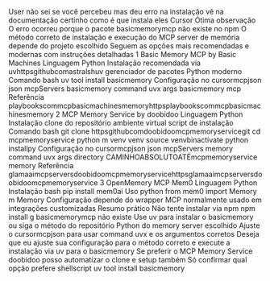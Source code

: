 User
não sei se você percebeu mas deu erro na instalação vê na documentação certinho como é que instala eles
Cursor
Ótima observação O erro ocorreu porque o pacote basicmemorymcp não existe no npm O método correto de instalação e execução do MCP server de memória depende do projeto escolhido Seguem as opções mais recomendadas e modernas com instruções detalhadas
 1 Basic Memory MCP by Basic Machines
 Linguagem Python
 Instalação recomendada via uvhttpsgithubcomastralshuv gerenciador de pacotes Python moderno
 Comando
bash
uv tool install basicmemory
 Configuração no cursormcpjson
json
mcpServers 
basicmemory 
command uvx
args basicmemory mcp
 Referência playbookscommcpbasicmachinesmemoryhttpsplaybookscommcpbasicmachinesmemory
 2 MCP Memory Service by doobidoo
 Linguagem Python
 Instalação clone do repositório  ambiente virtual  script de instalação
 Comando
bash
git clone httpsgithubcomdoobidoomcpmemoryservicegit
cd mcpmemoryservice
python m venv venv
source venvbinactivate
python installpy
 Configuração no cursormcpjson
json
mcpServers 
memory 
command uvx
args 
directory
CAMINHOABSOLUTOATÉmcpmemoryservice
memory
 Referência glamaaimcpserversdoobidoomcpmemoryservicehttpsglamaaimcpserversdoobidoomcpmemoryservice
 3 OpenMemory MCP Mem0
 Linguagem Python
 Instalação
bash
pip install mem0ai
 Uso
python
from mem0 import Memory
m  Memory
 Configuração depende do wrapper MCP normalmente usado em integrações customizadas
 Resumo prático
 Não tente instalar via npm npm install g basicmemorymcp  não existe
 Use uv para instalar o basicmemory ou siga o método do repositório Python do memory server escolhido
 Ajuste o cursormcpjson para usar command uvx e os argumentos corretos
Deseja que eu ajuste sua configuração para o método correto e execute a instalação via uv para o basicmemory
Se preferir o MCP Memory Service doobidoo posso automatizar o clone e setup também
Só confirmar qual opção prefere
shellscript
uv tool install basicmemory